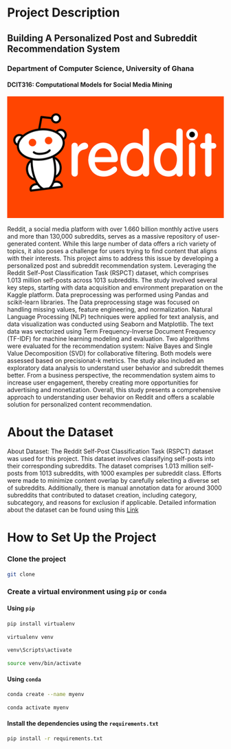 # Project Description

## Building A Personalized Post and Subreddit Recommendation System 

### Department of Computer Science, University of Ghana 

#### DCIT316: Computational Models for Social Media Mining 
![reddit](reddit.png)

Reddit, a social media platform with over 1.660 billion monthly active users and more than
130,000 subreddits, serves as a massive repository of user-generated content. While this large
number of data offers a rich variety of topics, it also poses a challenge for users trying to find
content that aligns with their interests. This project aims to address this issue by developing a
personalized post and subreddit recommendation system. Leveraging the Reddit Self-Post
Classification Task (RSPCT) dataset, which comprises 1.013 million self-posts across 1013
subreddits.
The study involved several key steps, starting with data acquisition and environment preparation
on the Kaggle platform. Data preprocessing was performed using Pandas and scikit-learn
libraries. The Data preprocessing stage was focused on handling missing values, feature
engineering, and normalization. Natural Language Processing (NLP) techniques were applied for
text analysis, and data visualization was conducted using Seaborn and Matplotlib. The text data
was vectorized using Term Frequency-Inverse Document Frequency (TF-IDF) for machine
learning modeling and evaluation.
Two algorithms were evaluated for the recommendation system: Naïve Bayes and Single Value
Decomposition (SVD) for collaborative filtering. Both models were assessed based on precisionat-k metrics. The study also included an exploratory data analysis to understand user behavior
and subreddit themes better.
From a business perspective, the recommendation system aims to increase user engagement,
thereby creating more opportunities for advertising and monetization. Overall, this study presents
a comprehensive approach to understanding user behavior on Reddit and offers a scalable
solution for personalized content recommendation.

# About the Dataset

About Dataset: The Reddit Self-Post Classification Task (RSPCT) dataset was used for this project. This dataset involves classifying self-posts into their corresponding subreddits. The dataset comprises 1.013 million self-posts from 1013 subreddits, with 1000 examples per subreddit class. Efforts were made to minimize content overlap by carefully selecting a diverse set of subreddits. Additionally, there is manual annotation data for around 3000 subreddits that contributed to dataset creation, including category, subcategory, and reasons for exclusion if applicable. Detailed information about the dataset can be found using this [Link](https://www.kaggle.com/datasets/mswarbrickjones/reddit-selfposts)

# How to Set Up the Project

### Clone the project

```bash
git clone
 ```


### Create a virtual environment using `pip` or `conda`

#### Using `pip`

```bash
pip install virtualenv
```

```bash
virtualenv venv
```

```bash
venv\Scripts\activate
```

```bash
source venv/bin/activate
```

#### Using `conda`

```bash
conda create --name myenv
```

```bash
conda activate myenv
```

#### Install the dependencies using the  `requirements.txt`

```bash
pip install -r requirements.txt
```

